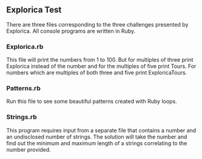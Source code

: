 ## Explorica Test

There are three files corresponding to the three challenges presented by Explorica. All console programs are written in Ruby.

### Explorica.rb

This file will print the numbers from 1 to 100. But for multiples of three print Explorica instead of the number and for the multiples of five print Tours. For numbers which are multiples of both three and five print ExploricaTours.

### Patterns.rb

Run this file to see some beautiful patterns created with Ruby loops.

### Strings.rb

This program requires input from a separate file that contains a number and an undisclosed number of strings. The solution will take the number and find out the minimum and maximum length of a strings correlating to the number provided.
